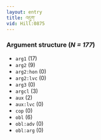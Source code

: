 ```yaml
---
layout: entry
title: འདུག་
vid: Hill:0875
---
```

### Argument structure (_N = 177_)
* `arg1` (17)
* `arg2` (9)
* `arg2:hon` (0)
* `arg2:lvc` (0)
* `arg3` (0)
* `argcl` (3)
* `aux` (2)
* `aux:lvc` (0)
* `cop` (0)
* `obl` (6)
* `obl:adv` (0)
* `obl:arg` (0)
